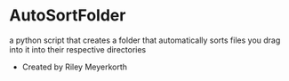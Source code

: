 # AutoSortFolder
a python script that creates a folder that automatically sorts files you drag into it into their respective directories
* Created by Riley Meyerkorth
